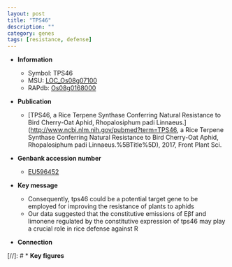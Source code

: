 ```yaml
---
layout: post
title: "TPS46"
description: ""
category: genes
tags: [resistance, defense]
---
```


* **Information**  
    + Symbol: TPS46  
    + MSU: [LOC_Os08g07100](http://rice.uga.edu/cgi-bin/ORF_infopage.cgi?orf=LOC_Os08g07100)  
    + RAPdb: [Os08g0168000](http://rapdb.dna.affrc.go.jp/viewer/gbrowse_details/irgsp1?name=Os08g0168000)  

* **Publication**  
    + [TPS46, a Rice Terpene Synthase Conferring Natural Resistance to Bird Cherry-Oat Aphid, Rhopalosiphum padi Linnaeus.](http://www.ncbi.nlm.nih.gov/pubmed?term=TPS46, a Rice Terpene Synthase Conferring Natural Resistance to Bird Cherry-Oat Aphid, Rhopalosiphum padi Linnaeus.%5BTitle%5D), 2017, Front Plant Sci.

* **Genbank accession number**  
    + [EU596452](http://www.ncbi.nlm.nih.gov/nuccore/EU596452)

* **Key message**  
    + Consequently, tps46 could be a potential target gene to be employed for improving the resistance of plants to aphids
    + Our data suggested that the constitutive emissions of Eβf and limonene regulated by the constitutive expression of tps46 may play a crucial role in rice defense against R

* **Connection**  

[//]: # * **Key figures**  


